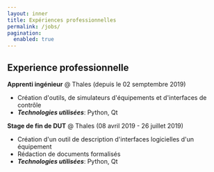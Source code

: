 ```yaml
---
layout: inner
title: Expériences professionnelles
permalink: /jobs/
pagination: 
  enabled: true
---
```


## Experience professionnelle

**Apprenti ingénieur** @ Thales (depuis le 02 semptembre 2019)
- Création d'outils, de simulateurs d'équipements et d'interfaces de contrôle
- **_Technologies utilisées_**: Python, Qt

**Stage de fin de DUT** @ Thales (08 avril 2019 - 26 juillet 2019)
- Création d'un outil de description d'interfaces logicielles d'un équipement
- Rédaction de documents formalisés
- **_Technologies utilisées_**: Python, Qt